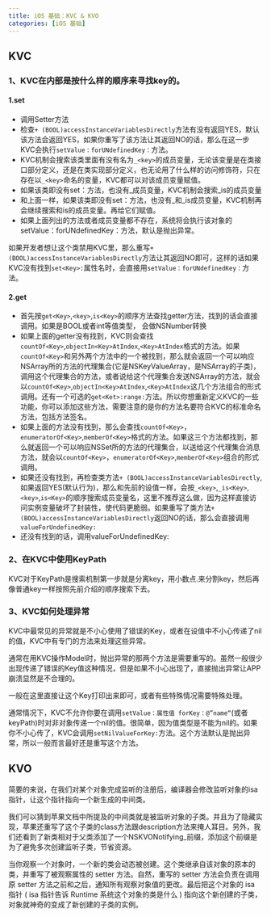 ```yaml
---
title: iOS 基础：KVC & KVO
categories: [iOS 基础]
---
```

## KVC
### 1、KVC在内部是按什么样的顺序来寻找key的。
#### 1.set
- 调用Setter方法
- 检查`+ (BOOL)accessInstanceVariablesDirectly`方法有没有返回YES，默认该方法会返回YES，如果你重写了该方法让其返回NO的话，那么在这一步KVC会执行`setValue：forUNdefinedKey：`方法。
- KVC机制会搜索该类里面有没有名为`_<key>`的成员变量，无论该变量是在类接口部分定义，还是在类实现部分定义，也无论用了什么样的访问修饰符，只在存在以`_<key>`命名的变量，KVC都可以对该成员变量赋值。
- 如果该类即没有set<Key>：方法，也没有_<key>成员变量，KVC机制会搜索_is<Key>的成员变量
- 和上面一样，如果该类即没有set<Key>：方法，也没有_<key>和_is<Key>成员变量，KVC机制再会继续搜索<key>和is<Key>的成员变量。再给它们赋值。
- 如果上面列出的方法或者成员变量都不存在，系统将会执行该对象的setValue：forUNdefinedKey：方法，默认是抛出异常。

如果开发者想让这个类禁用KVC里，那么重写`+ (BOOL)accessInstanceVariablesDirectly`方法让其返回NO即可，这样的话如果KVC没有找到`set<Key>:`属性名时，会直接用`setValue：forUNdefinedKey：`方法。


#### 2.get
- 首先按`get<Key>`,`<key>`,`is<Key>`的顺序方法查找getter方法，找到的话会直接调用。如果是BOOL或者int等值类型， 会做NSNumber转换
- 如果上面的getter没有找到，KVC则会查找`countOf<Key>`,`objectIn<Key>AtIndex`,`<Key>AtIndex`格式的方法。如果`countOf<Key>`和另外两个方法中的一个被找到，那么就会返回一个可以响应NSArray所的方法的代理集合(它是NSKeyValueArray，是NSArray的子类)，调用这个代理集合的方法，或者说给这个代理集合发送NSArray的方法，就会以`countOf<Key>`,`objectIn<Key>AtIndex`,`<Key>AtIndex`这几个方法组合的形式调用。还有一个可选的`get<Ket>:range:`方法。所以你想重新定义KVC的一些功能，你可以添加这些方法，需要注意的是你的方法名要符合KVC的标准命名方法，包括方法签名。
- 如果上面的方法没有找到，那么会查找`countOf<Key>`，`enumeratorOf<Key>`,`memberOf<Key>`格式的方法。如果这三个方法都找到，那么就返回一个可以响应NSSet所的方法的代理集合，以送给这个代理集合消息方法，就会以`countOf<Key>`，`enumeratorOf<Key>`,`memberOf<Key>`组合的形式调用。
- 如果还没有找到，再检查类方法`+ (BOOL)accessInstanceVariablesDirectly`,如果返回YES(默认行为)，那么和先前的设值一样，会按`_<key>`,`_is<Key>`,`<key>`,`is<Key>`的顺序搜索成员变量名，这里不推荐这么做，因为这样直接访问实例变量破坏了封装性，使代码更脆弱。如果重写了类方法`+ (BOOL)accessInstanceVariablesDirectly`返回NO的话，那么会直接调用`valueForUndefinedKey:`
- 还没有找到的话，调用valueForUndefinedKey:


### 2、在KVC中使用KeyPath
KVC对于KeyPath是搜索机制第一步就是分离key，用小数点.来分割key，然后再像普通key一样按照先前介绍的顺序搜索下去。

### 3、KVC如何处理异常
KVC中最常见的异常就是不小心使用了错误的Key，或者在设值中不小心传递了nil的值，KVC中有专门的方法来处理这些异常。

通常在用KVC操作Model时，抛出异常的那两个方法是需要重写的。虽然一般很少出现传递了错误的Key值这种情况，但是如果不小心出现了，直接抛出异常让APP崩溃显然是不合理的。

一般在这里直接让这个Key打印出来即可，或者有些特殊情况需要特殊处理。

通常情况下，KVC不允许你要在调用`setValue：属性值 forKey：@”name“`(或者keyPath)时对非对象传递一个nil的值。很简单，因为值类型是不能为nil的。如果你不小心传了，KVC会调用`setNilValueForKey:`方法。这个方法默认是抛出异常，所以一般而言最好还是重写这个方法。

## KVO
简要的来说，在我们对某个对象完成监听的注册后，编译器会修改监听对象的isa指针，让这个指针指向一个新生成的中间类。

我们可以猜到苹果文档中所提及的中间类就是被监听对象的子类。并且为了隐藏实现，苹果还重写了这个子类的class方法跟description方法来掩人耳目。另外，我们还看到了新类相对于父类添加了一个NSKVONotifying_前缀，添加这个前缀是为了避免多次创建监听子类，节省资源。

当你观察一个对象时，一个新的类会动态被创建。这个类继承自该对象的原本的类，并重写了被观察属性的 setter 方法。自然，重写的 setter 方法会负责在调用原 setter 方法之前和之后，通知所有观察对象值的更改。最后把这个对象的 isa 指针 ( isa 指针告诉 Runtime 系统这个对象的类是什么 ) 指向这个新创建的子类，对象就神奇的变成了新创建的子类的实例。
